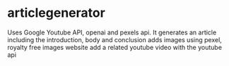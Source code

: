 # articlegenerator
Uses Google Youtube API, openai and pexels api. 
It generates an article including the introduction, body and conclusion
adds images using pexel, royalty free images website
add a related youtube video with the youtube api
